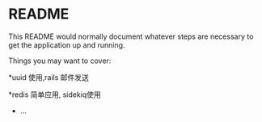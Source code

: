 # README

This README would normally document whatever steps are necessary to get the
application up and running.

Things you may want to cover:

*uuid 使用,rails 邮件发送

*redis 简单应用, sidekiq使用
* ...
